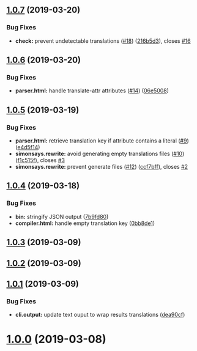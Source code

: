 ## [1.0.7](https://github.com/cbourgois/simonsays/compare/1.0.6...1.0.7) (2019-03-20)


### Bug Fixes

* **check:** prevent undetectable translations ([#18](https://github.com/cbourgois/simonsays/issues/18)) ([216b5d3](https://github.com/cbourgois/simonsays/commit/216b5d3)), closes [#16](https://github.com/cbourgois/simonsays/issues/16)



## [1.0.6](https://github.com/cbourgois/simonsays/compare/1.0.5...1.0.6) (2019-03-20)


### Bug Fixes

* **parser.html:** handle translate-attr attributes ([#14](https://github.com/cbourgois/simonsays/issues/14)) ([06e5008](https://github.com/cbourgois/simonsays/commit/06e5008))



## [1.0.5](https://github.com/cbourgois/simonsays/compare/1.0.4...1.0.5) (2019-03-19)


### Bug Fixes

* **parser.html:** retrieve translation key if attribute contains a literal ([#9](https://github.com/cbourgois/simonsays/issues/9)) ([e4d5f14](https://github.com/cbourgois/simonsays/commit/e4d5f14))
* **simonsays.rewrite:** avoid generating empty translations files ([#10](https://github.com/cbourgois/simonsays/issues/10)) ([f1c515f](https://github.com/cbourgois/simonsays/commit/f1c515f)), closes [#3](https://github.com/cbourgois/simonsays/issues/3)
* **simonsays.rewrite:** prevent generate files ([#12](https://github.com/cbourgois/simonsays/issues/12)) ([ccf7bff](https://github.com/cbourgois/simonsays/commit/ccf7bff)), closes [#2](https://github.com/cbourgois/simonsays/issues/2)



## [1.0.4](https://github.com/cbourgois/simonsays/compare/v1.0.3...v1.0.4) (2019-03-18)


### Bug Fixes

* **bin:** stringify JSON output ([7b9fd80](https://github.com/cbourgois/simonsays/commit/7b9fd80))
* **compiler.html:** handle empty translation key ([0bb8de1](https://github.com/cbourgois/simonsays/commit/0bb8de1))



## [1.0.3](https://github.com/cbourgois/simonsays/compare/v1.0.2...v1.0.3) (2019-03-09)



## [1.0.2](https://github.com/cbourgois/simonsays/compare/v1.0.1...v1.0.2) (2019-03-09)



## [1.0.1](https://github.com/cbourgois/simonsays/compare/v1.0.0...v1.0.1) (2019-03-09)


### Bug Fixes

* **cli.output:** update text ouput to wrap results translations ([dea90cf](https://github.com/cbourgois/simonsays/commit/dea90cf))



# [1.0.0](https://github.com/cbourgois/simonsays/compare/1.0.0...v1.0.0) (2019-03-08)



